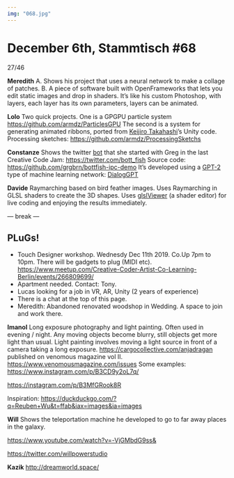 ```yaml
---
img: "068.jpg"
---
```


# **December 6th, Stammtisch #68**

27/46

**Meredith**
A. Shows his project that uses a neural network to make a collage of patches.
B. A piece of software built with OpenFrameworks that lets you edit static images and drop in shaders. It’s like his custom Photoshop, with layers, each layer has its own parameters, layers can be animated.

**Lolo** 
Two quick projects. One is a GPGPU particle system
https://github.com/armdz/ParticlesGPU
The second is a system for generating animated ribbons, ported from [Keijiro Takahashi](https://github.com/keijiro?tab=repositories)’s Unity code. Processing sketches: https://github.com/armdz/ProcessingSketchs

**Constanze**
Shows the twitter [bot](https://twitter.com/bott_fish) that she started with Greg in the last Creative Code Jam: https://twitter.com/bott_fish
Source code: https://github.com/grgbrn/bottfish-ipc-demo
It’s developed using a [GPT](https://talktotransformer.com/)[-2](https://talktotransformer.com/) type of machine learning network: [DialogGPT](https://github.com/microsoft/DialoGPT)

**Davide**
Raymarching based on bird feather images. Uses Raymarching in GLSL shaders to create the 3D shapes. Uses [glslViewer](https://github.com/patriciogonzalezvivo/glslViewer) (a shader editor) for live coding and enjoying the results immediately.

— break — 

## PLuGs!
- Touch Designer workshop. Wednesdy Dec 11th 2019. Co.Up 7pm to 10pm. There will be gadgets to plug (MIDI etc). https://www.meetup.com/Creative-Coder-Artist-Co-Learning-Berlin/events/266809699/
- Apartment needed. Contact: Tony.
- Lucas looking for a job in VR, AR, Unity (2 years of experience) 
- There is a chat at the top of this page.
- Meredith: Abandoned renovated woodshop in Wedding. A space to join and work there.

**Imanol**
Long exposure photography and light painting. Often used in evening  / night. Any moving objects become blurry, still objects get more light than usual. Light painting involves moving a light source in front of a camera taking a long exposure.
https://cargocollective.com/anjadragan
published on venomous magazine vol II. https://www.venomousmagazine.com/issues
Some examples: https://www.instagram.com/p/B3CD9y2oL7q/

https://instagram.com/p/B3MfGRook8R

Inspiration: https://duckduckgo.com/?q=Reuben+Wu&t=ffab&iax=images&ia=images

**Will**
Shows the teleportation machine he developed to go to far away places in the galaxy.

https://www.youtube.com/watch?v=-VjGMbdG9ss&

https://twitter.com/willpowerstudio

**Kazik**
http://dreamworld.space/


